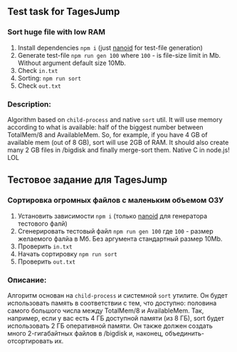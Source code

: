 ## Test task for TagesJump
### Sort huge file with low RAM

1. Install dependencies ```npm i``` (just [nanoid]() for test-file generation)
2. Generate test-file ```npm run gen 100``` where ```100``` - is file-size limit in Mb. Without argument default size 10Mb.
3. Check ```in.txt```
4. Sorting: ```npm run sort```
5. Check ```out.txt```

### Description:
Algorithm based on ```child-process``` and native ```sort``` util. It will use memory according to what is available: half of the biggest number between TotalMem/8 and AvailableMem. So, for example, if you have 4 GB of available mem (out of 8 GB), sort will use 2GB of RAM. It should also create many 2 GB files in /bigdisk and finally merge-sort them. Native С in node.js! LOL

## Тестовое задание для TagesJump
### Сортировка огромных файлов с маленьким объемом ОЗУ 

1. Установить зависимости ```npm i``` (только [nanoid]() для генератора тестового фалй)
2. Сгенерировать тестовый файл ```npm run gen 100``` где ```100``` - размер желаемого фалйа в Мб. Без аргумента стандартный размер 10Mb.
3. Проверить ```in.txt```
4. Начать сортировку ```npm run sort```
5. Проверить ```out.txt```

### Описание:
Алгоритм основан на ```child-process``` и системной ```sort``` утилите. Он будет использовать память в соответствии с тем, что доступно: половина самого большого числа между TotalMem/8 и AvailableMem. Так, например, если у вас есть 4 ГБ доступной памяти (из 8 ГБ), sort будет использовать 2 ГБ оперативной памяти. Он также должен создать много 2-гигабайтных файлов в /bigdisk и, наконец, объединить-отсортировать их.
